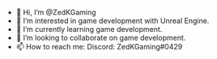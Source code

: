 - 👋 Hi, I’m @ZedKGaming
- 👀 I’m interested in game development with Unreal Engine.
- 🌱 I’m currently learning game development.
- 💞️ I’m looking to collaborate on game development.
- 📫 How to reach me: Discord: ZedKGaming#0429

<!---
ZedKGaming/ZedKGaming is a ✨ special ✨ repository because its `README.md` (this file) appears on your GitHub profile.
You can click the Preview link to take a look at your changes.
--->
